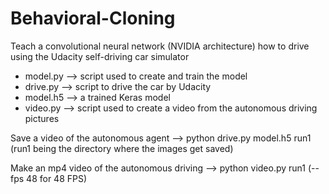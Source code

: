# Behavioral-Cloning
Teach a convolutional neural network (NVIDIA architecture) how to drive using the Udacity self-driving car simulator 

* model.py --> script used to create and train the model
* drive.py --> script to drive the car by Udacity
* model.h5 --> a trained Keras model
* video.py --> script used to create a video from the autonomous driving pictures

Save a video of the autonomous agent --> python drive.py model.h5 run1 (run1 being the directory where the images get saved)

Make an mp4 video of the autonomous driving --> python video.py run1 (--fps 48 for 48 FPS)




